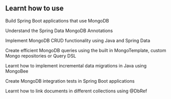 Learnt how to use
--------------------

Build Spring Boot applications that use MongoDB

Understand the Spring Data MongoDB Annotations

Implement MongoDB CRUD functionality using Java and Spring Data

Create efficient MongoDB queries using the built in MongoTemplate, custom Mongo repositories or Query DSL

Learnt how to implement incremental data migrations in Java using MongoBee

Create MongoDB integration tests in Spring Boot applications

Learnt how to link documents in different collections using @DbRef
